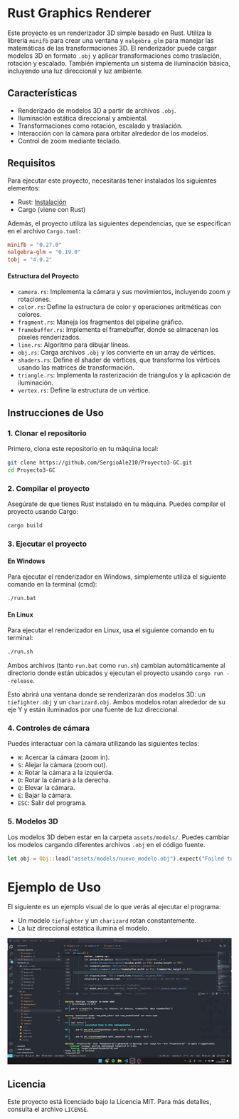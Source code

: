 # Rust Graphics Renderer

Este proyecto es un renderizador 3D simple basado en Rust. Utiliza la librería `minifb` para crear una ventana y `nalgebra_glm` para manejar las matemáticas de las transformaciones 3D. El renderizador puede cargar modelos 3D en formato `.obj` y aplicar transformaciones como traslación, rotación y escalado. También implementa un sistema de iluminación básica, incluyendo una luz direccional y luz ambiente.

## Características

- Renderizado de modelos 3D a partir de archivos `.obj`.
- Iluminación estática direccional y ambiental.
- Transformaciones como rotación, escalado y traslación.
- Interacción con la cámara para orbitar alrededor de los modelos.
- Control de zoom mediante teclado.

## Requisitos

Para ejecutar este proyecto, necesitarás tener instalados los siguientes elementos:

- Rust: [Instalación](https://www.rust-lang.org/tools/install)
- Cargo (viene con Rust)

Además, el proyecto utiliza las siguientes dependencias, que se especifican en el archivo `Cargo.toml`:

```toml
minifb = "0.27.0"
nalgebra-glm = "0.19.0"
tobj = "4.0.2"
```

#### Estructura del Proyecto

- `camera.rs`: Implementa la cámara y sus movimientos, incluyendo zoom y rotaciones.
- `color.rs`: Define la estructura de color y operaciones aritméticas con colores.
- `fragment.rs`: Maneja los fragmentos del pipeline gráfico.
- `framebuffer.rs`: Implementa el framebuffer, donde se almacenan los píxeles renderizados.
- `line.rs`: Algoritmo para dibujar líneas.
- `obj.rs`: Carga archivos `.obj` y los convierte en un array de vértices.
- `shaders.rs`: Define el shader de vértices, que transforma los vértices usando las matrices de transformación.
- `triangle.rs`: Implementa la rasterización de triángulos y la aplicación de iluminación.
- `vertex.rs`: Define la estructura de un vértice.

## Instrucciones de Uso

### 1. Clonar el repositorio

Primero, clona este repositorio en tu máquina local:

```bash
git clone https://github.com/SergioAle210/Proyecto3-GC.git
cd Proyecto3-GC
```

### 2. Compilar el proyecto

Asegúrate de que tienes Rust instalado en tu máquina. Puedes compilar el proyecto usando Cargo:

```bash
cargo build
```

### 3. Ejecutar el proyecto

#### En Windows

Para ejecutar el renderizador en Windows, simplemente utiliza el siguiente comando en la terminal (cmd):

```bash
./run.bat
```

#### En Linux

Para ejecutar el renderizador en Linux, usa el siguiente comando en tu terminal:

```bash
./run.sh
```

Ambos archivos (tanto `run.bat` como `run.sh`) cambian automáticamente al directorio donde están ubicados y ejecutan el proyecto usando `cargo run --release`.

Esto abrirá una ventana donde se renderizarán dos modelos 3D: un `tiefighter.obj` y un `charizard.obj`. Ambos modelos rotan alrededor de su eje Y y están iluminados por una fuente de luz direccional.

### 4. Controles de cámara

Puedes interactuar con la cámara utilizando las siguientes teclas:

- `W`: Acercar la cámara (zoom in).
- `S`: Alejar la cámara (zoom out).
- `A`: Rotar la cámara a la izquierda.
- `D`: Rotar la cámara a la derecha.
- `Q`: Elevar la cámara.
- `E`: Bajar la cámara.
- `ESC`: Salir del programa.

### 5. Modelos 3D

Los modelos 3D deben estar en la carpeta `assets/models/`. Puedes cambiar los modelos cargando diferentes archivos `.obj` en el código fuente.

```rust
let obj = Obj::load("assets/models/nuevo_modelo.obj").expect("Failed to load obj");
```

# Ejemplo de Uso

El siguiente es un ejemplo visual de lo que verás al ejecutar el programa:

- Un modelo `tiefighter` y un `charizard` rotan constantemente.
- La luz direccional estática ilumina el modelo.

![](https://github.com/SergioAle210/Proyecto3-GC/blob/main/assets/videos/Proyecto3.gif)

## Licencia

Este proyecto está licenciado bajo la Licencia MIT. Para más detalles, consulta el archivo `LICENSE`.
